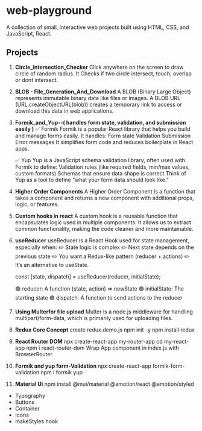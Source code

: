 # web-playground

A collection of small, interactive web projects built using HTML, CSS, and JavaScript, React.

## Projects

1. **Circle_intersection_Checker**
   Click anywhere on the screen to draw circle of random radius.
   It Checks if two circle intersect, touch, overlap or dont intersect.

2. **BLOB - File_Generation_And_Download**
   A BLOB (Binary Large Object) represents immutable binary data like files or images.
   A BLOB URL (URL.createObjectURL(blob)) creates a temporary link to access or download this data in web applications.

3. **Formik_and_Yup--( handles form state, validation, and submission easily )**
   ✅ Formik
   Formik is a popular React library that helps you build and manage forms easily. It handles:
   Form state
   Validation
   Submission
   Error messages
   It simplifies form code and reduces boilerplate in React apps.

   ✅ Yup
   Yup is a JavaScript schema validation library, often used with Formik to define:
   Validation rules (like required fields, min/max values, custom formats)
   Schemas that ensure data shape is correct
   Think of Yup as a tool to define “what your form data should look like.”

4. **Higher Order Components**
   A Higher Order Component is a function that takes a component and returns a new component with additional props, logic, or features.

5. **Custom hooks in react**
   A custom hook is a reusable function that encapsulates logic used in multiple components. It allows us to extract common functionality, making the code cleaner and more maintainable.
6. **useReducer**
   useReducer is a React Hook used for state management, especially when:
   ✏️ State logic is complex
   ✏️ Next state depends on the previous state
   ✏️ You want a Redux-like pattern (reducer + actions)
   ✏️ It’s an alternative to useState.

   const [state, dispatch] = useReducer(reducer, initialState);

   🟢 reducer: A function (state, action) => newState
   🟢 initialState: The starting state
   🟢 dispatch: A function to send actions to the reducer

7. **Using Multerfor file upload**
   Multer is a node.js middleware for handling multipart/form-data, which is primarily used for uploading files.

8. **Redux Core Concept**
   create redux.demo.js
   npm init -y
   npm install redux


9. **React Router DOM**
   npx create-react-app my-router-app
   cd my-react-app
   npm i react-router-dom
   Wrap App component in index.js with BrowserRouter

10. **Formik and yup form-Validation**
   npx create-react-app formik-form-validation
   npm i formik yup



11. **Material Ui**
   npm install @mui/material @emotion/react @emotion/styled
   * Typography
   * Buttons
   * Container
   * Icons
   * makeStyles hook

   



   
